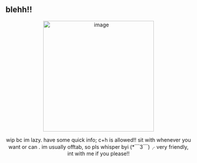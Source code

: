 ## blehh!!
 </p>
<p align="center">
<img width="300" height="300" alt="image" src="https://github.com/user-attachments/assets/196a47fd-54d5-4f78-8498-151f91f2fdcb" />
 </p>
<p align="center">
wip bc im lazy. have some quick info; c+h is allowed!! sit with whenever you want or can . im usually offtab, so pls whisper byi (*￣3￣)╭ very friendly, int with me if you please!!







